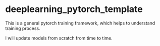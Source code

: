 # deeplearning_pytorch_template

This is a general pytorch training framework, which helps to understand training process.

I will update models from scratch from time to time.